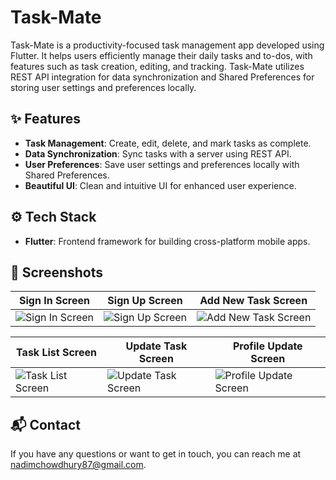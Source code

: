 # Task-Mate

Task-Mate is a productivity-focused task management app developed using Flutter. It helps users efficiently manage their daily tasks and to-dos, with features such as task creation, editing, and tracking. Task-Mate utilizes REST API integration for data synchronization and Shared Preferences for storing user settings and preferences locally.

## ✨ Features

- **Task Management**: Create, edit, delete, and mark tasks as complete.
- **Data Synchronization**: Sync tasks with a server using REST API.
- **User Preferences**: Save user settings and preferences locally with Shared Preferences.
- **Beautiful UI**: Clean and intuitive UI for enhanced user experience.

## ⚙️ Tech Stack

- **Flutter**: Frontend framework for building cross-platform mobile apps.

## 📸 Screenshots

| Sign In Screen | Sign Up Screen | Add New Task Screen |
|----------------|----------------|----------------------|
| ![Sign In Screen](assets/images/screenshots/signup_screen.png) | ![Sign Up Screen](assets/images/screenshots/profile_screen.png) | ![Add New Task Screen](assets/images/screenshots/add_new_task_screen.png) |

| Task List Screen | Update Task Screen | Profile Update Screen |
|------------------|--------------------|-----------------|
| ![Task List Screen](assets/images/screenshots/task_list_screen.png) | ![Update Task Screen](assets/images/screenshots/update_task_screen.png) | ![Profile Update Screen](assets/images/screenshots/settings_screen.png) |

## 📬 Contact

If you have any questions or want to get in touch, you can reach me
at [nadimchowdhury87@gmail.com](mailto:nadimchowdhury87@gmail.com).
